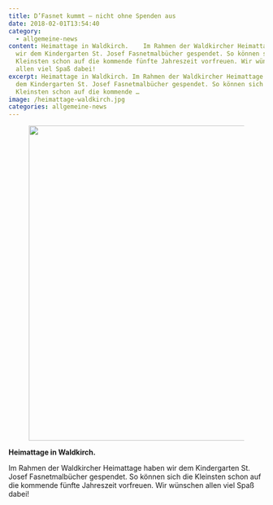 ```yaml
---
title: D’Fasnet kummt – nicht ohne Spenden aus
date: 2018-02-01T13:54:40
category:
  - allgemeine-news
content: Heimattage in Waldkirch.    Im Rahmen der Waldkircher Heimattage haben
  wir dem Kindergarten St. Josef Fasnetmalbücher gespendet. So können sich die
  Kleinsten schon auf die kommende fünfte Jahreszeit vorfreuen. Wir wünschen
  allen viel Spaß dabei!
excerpt: Heimattage in Waldkirch. Im Rahmen der Waldkircher Heimattage haben wir
  dem Kindergarten St. Josef Fasnetmalbücher gespendet. So können sich die
  Kleinsten schon auf die kommende …
image: /heimattage-waldkirch.jpg
categories: allgemeine-news
---
```


<figure class="wp-block-image size-large"><img loading="lazy" width="940" height="619" src="/heimattage-waldkirch.jpg" alt="" class="wp-image-645" srcset="/heimattage-waldkirch.jpg 940w, /heimattage-waldkirch-300x198.jpg 300w, /heimattage-waldkirch-768x506.jpg 768w" sizes="(max-width: 940px) 100vw, 940px" /></figure>



<p><strong>Heimattage in Waldkirch.</strong></p>



<p>Im Rahmen der Waldkircher Heimattage haben wir dem Kindergarten St. Josef Fasnetmalbücher gespendet. So können sich die Kleinsten schon auf die kommende fünfte Jahreszeit vorfreuen. Wir wünschen allen viel Spaß dabei!</p>



<p></p>
